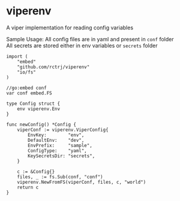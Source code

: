 # viperenv
A viper implementation for reading config variables

Sample Usage:
All config files are in yaml and present in `conf` folder \
All secrets are stored either in env variables or `secrets` folder

```
import (
	"embed"
	"github.com/rctrj/viperenv"
	"io/fs"
)

//go:embed conf
var conf embed.FS

type Config struct {
	env viperenv.Env
}

func newConfig() *Config {
	viperConf := viperenv.ViperConfig{
		EnvKey:        "env",
		DefaultEnv:    "dev",
		EnvPrefix:     "sample",
		ConfigType:    "yaml",
		KeySecretsDir: "secrets",
	}

	c := &Config{}
	files, _ := fs.Sub(conf, "conf")
	viperenv.NewFromFS(viperConf, files, c, "world")
	return c
}
```
